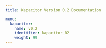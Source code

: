 ```yaml
---
title: Kapacitor Version 0.2 Documentation

menu:
  kapacitor:
    name: v0.2
    identifier: kapacitor_02
    weight: 99
---
```

